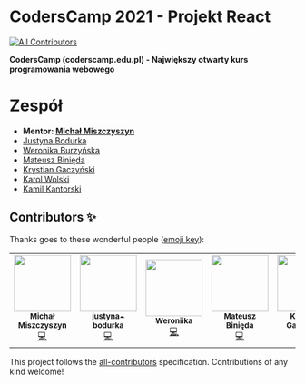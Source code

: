 # CodersCamp 2021 - Projekt React

<!-- ALL-CONTRIBUTORS-BADGE:START - Do not remove or modify this section -->

[![All Contributors](https://img.shields.io/badge/all_contributors-7-orange.svg?style=flat-square)](#contributors-)

<!-- ALL-CONTRIBUTORS-BADGE:END -->

**CodersCamp (coderscamp.edu.pl) - Największy otwarty kurs programowania webowego**

# Zespół

- **Mentor: [Michał Miszczyszyn](https://github.com/mmiszy)**
- [Justyna Bodurka](https://github.com/justyna-bodurka)
- [Weronika Burzyńska](https://github.com/Weroniika)
- [Mateusz Binięda](https://github.com/Arssin)
- [Krystian Gaczyński](https://github.com/krygacz)
- [Karol Wolski](https://github.com/karol-wolski)
- [Kamil Kantorski](https://github.com/KamiKant)

## Contributors ✨

Thanks goes to these wonderful people ([emoji key](https://allcontributors.org/docs/en/emoji-key)):

<!-- ALL-CONTRIBUTORS-LIST:START - Do not remove or modify this section -->
<!-- prettier-ignore-start -->
<!-- markdownlint-disable -->
<table>
  <tr>
    <td align="center"><a href="https://typeofweb.com/"><img src="https://avatars.githubusercontent.com/u/1338731?v=4?s=100" width="100px;" alt=""/><br /><sub><b>Michał Miszczyszyn</b></sub></a><br /><a href="https://github.com/CodersCamp2021/michal-team-projekt-2/commits?author=mmiszy" title="Code">💻</a></td>
    <td align="center"><a href="https://github.com/justyna-bodurka"><img src="https://avatars.githubusercontent.com/u/77831692?v=4?s=100" width="100px;" alt=""/><br /><sub><b>justyna-bodurka</b></sub></a><br /><a href="https://github.com/CodersCamp2021/michal-team-projekt-2/commits?author=justyna-bodurka" title="Code">💻</a></td>
    <td align="center"><a href="https://github.com/Weroniika"><img src="https://avatars.githubusercontent.com/u/40180443?v=4?s=100" width="100px;" alt=""/><br /><sub><b>Weroniika</b></sub></a><br /><a href="https://github.com/CodersCamp2021/michal-team-projekt-2/commits?author=Weroniika" title="Code">💻</a></td>
    <td align="center"><a href="https://github.com/Arssin"><img src="https://avatars.githubusercontent.com/u/93389452?v=4?s=100" width="100px;" alt=""/><br /><sub><b>Mateusz Binięda</b></sub></a><br /><a href="https://github.com/CodersCamp2021/michal-team-projekt-2/commits?author=Arssin" title="Code">💻</a></td>
    <td align="center"><a href="https://github.com/krygacz"><img src="https://avatars.githubusercontent.com/u/30621967?v=4?s=100" width="100px;" alt=""/><br /><sub><b>Krystian Gaczyński</b></sub></a><br /><a href="https://github.com/CodersCamp2021/michal-team-projekt-2/commits?author=krygacz" title="Code">💻</a></td>
    <td align="center"><a href="https://github.com/karol-wolski"><img src="https://avatars.githubusercontent.com/u/15778908?v=4?s=100" width="100px;" alt=""/><br /><sub><b>Karol Wolski</b></sub></a><br /><a href="https://github.com/CodersCamp2021/michal-team-projekt-2/commits?author=karol-wolski" title="Code">💻</a></td>
    <td align="center"><a href="https://github.com/KamiKant"><img src="https://avatars.githubusercontent.com/u/93733349?v=4?s=100" width="100px;" alt=""/><br /><sub><b>KamiKant</b></sub></a><br /><a href="https://github.com/CodersCamp2021/michal-team-projekt-2/commits?author=KamiKant" title="Code">💻</a></td>
  </tr>
</table>

<!-- markdownlint-restore -->
<!-- prettier-ignore-end -->

<!-- ALL-CONTRIBUTORS-LIST:END -->

This project follows the [all-contributors](https://github.com/all-contributors/all-contributors) specification. Contributions of any kind welcome!
